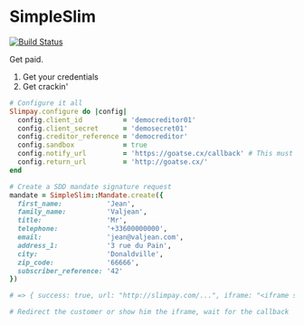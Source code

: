 SimpleSlim
=

[![Build Status](https://secure.travis-ci.org/davout/simple_slim.png?branch=master)](http://travis-ci.org/davout/simple_slim)

Get paid.

1. Get your credentials
2. Get crackin'

````ruby
# Configure it all
Slimpay.configure do |config|
  config.client_id          = 'democreditor01'
  config.client_secret      = 'demosecret01'
  config.creditor_reference = 'democreditor'
  config.sandbox            = true
  config.notify_url         = 'https://goatse.cx/callback' # This must be a HTTPS URL !
  config.return_url         = 'http://goatse.cx/'
end

# Create a SDD mandate signature request
mandate = SimpleSlim::Mandate.create({
  first_name:           'Jean',
  family_name:          'Valjean',
  title:                'Mr',
  telephone:            '+33600000000',
  email:                'jean@valjean.com',
  address_1:            '3 rue du Pain',
  city:                 'Donaldville',
  zip_code:             '66666',
  subscriber_reference: '42'
})

# => { success: true, url: "http://slimpay.com/...", iframe: "<iframe src='...' />" }

# Redirect the customer or show him the iframe, wait for the callback
````

